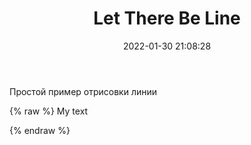 ﻿---
title: Let There Be Line
date: 2022-01-30 21:08:28
tags: 
- Computer Graphics
- CG
- Line
- Draw
- Bresenham
---
Простой пример отрисовки линии

{% raw %}
<span>My text</span>
<canvas id="myCanvas" width="150" height="150"></canvas>

<script>
    let c = document.getElementById("myCanvas");
    let ctx = c.getContext("2d");
    ctx.moveTo(0, 0);
    ctx.lineTo(200, 100);
    ctx.stroke();
</script>
{% endraw %}
